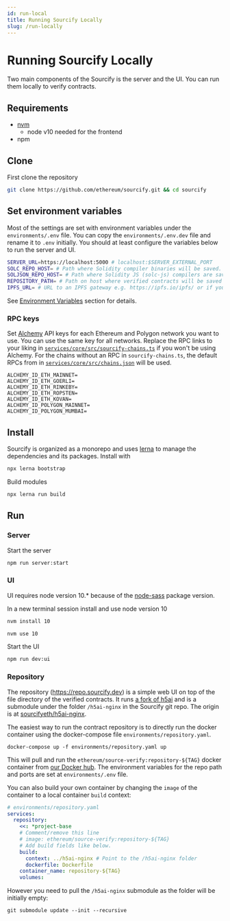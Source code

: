 ```yaml
---
id: run-local
title: Running Sourcify Locally
slug: /run-locally
---
```


# Running Sourcify Locally

Two main components of the Sourcify is the server and the UI. You can run them locally to verify contracts.

## Requirements

- [nvm](https://github.com/nvm-sh/nvm#installing-and-updating)
  - node v10 needed for the frontend
- npm

## Clone

First clone the repository

```bash
git clone https://github.com/ethereum/sourcify.git && cd sourcify
```

## Set environment variables

Most of the settings are set with environment variables under the `environments/.env` file. You can copy the `environments/.env.dev` file and rename it to `.env` initially. You should at least configure the variables below to run the server and UI.

```bash
SERVER_URL=https://localhost:5000 # localhost:$SERVER_EXTERNAL_PORT
SOLC_REPO_HOST= # Path where Solidity compiler binaries will be saved. e.g. /home/user/solc/bin
SOLJSON_REPO_HOST= # Path where Solidity JS (solc-js) compilers are saved e.g. /home/user/solc/js
REPOSITORY_PATH= # Path on host where verified contracts will be saved e.g. /home/user/sourcify/repository
IPFS_URL= # URL to an IPFS gateway e.g. https://ipfs.io/ipfs/ or if you run a local IPFS node http://localhost:8080/ipfs/ or http://ipfs-container-name:8080/ipfs/ etc.
```

See [Environment Variables](/docs/env-vars) section for details.

### RPC keys

Set [Alchemy](https://www.alchemy.com/) API keys for each Ethereum and Polygon network you want to use. You can use the same key for all networks. Replace the RPC links to your liking in [`services/core/src/sourcify-chains.ts`](https://github.com/ethereum/sourcify/blob/master/services/core/src/sourcify-chains.ts) if you won't be using Alchemy. For the chains without an RPC in `sourcify-chains.ts`, the default RPCs from in [`services/core/src/chains.json`](https://github.com/ethereum/sourcify/blob/master/services/core/src/chains.json) will be used.

```
ALCHEMY_ID_ETH_MAINNET=
ALCHEMY_ID_ETH_GOERLI=
ALCHEMY_ID_ETH_RINKEBY=
ALCHEMY_ID_ETH_ROPSTEN=
ALCHEMY_ID_ETH_KOVAN=
ALCHEMY_ID_POLYGON_MAINNET=
ALCHEMY_ID_POLYGON_MUMBAI=
```

## Install

Sourcify is organized as a monorepo and uses [lerna](https://github.com/lerna/lerna) to manage the dependencies and its packages. Install with

```bash
npx lerna bootstrap
```

Build modules

```bash
npx lerna run build
```

## Run

### Server

Start the server

```bash
npm run server:start
```

### UI

UI requires node version 10.\* because of the [node-sass](https://github.com/sass/node-sass#node-version-support-policy) package version.

In a new terminal session install and use node version 10

```bash
nvm install 10
```

```bash
nvm use 10
```

Start the UI

```bash
npm run dev:ui
```

### Repository

The repository (https://repo.sourcify.dev) is a simple web UI on top of the file directory of the verified contracts. It runs [a fork of h5ai](https://github.com/sourcifyeth/h5ai) and is a submodule under the folder `/h5ai-nginx` in the Sourcify git repo. The origin is at [sourcifyeth/h5ai-nginx](https://github.com/sourcifyeth/h5ai-nginx/).

The easiest way to run the contract repository is to directly run the docker container using the docker-compose file `environments/repository.yaml`.

```
docker-compose up -f environments/repository.yaml up
```

This will pull and run the `ethereum/source-verify:repository-${TAG}` docker container from [our Docker hub](https://hub.docker.com/r/ethereum/source-verify). The environment variables for the repo path and ports are set at `environments/.env` file.

You can also build your own container by changing the `image` of the container to a local container `build` context:

```yaml
# environments/repository.yaml
services:
  repository:
    <<: *project-base
    # Comment/remove this line
    # image: ethereum/source-verify:repository-${TAG}
    # Add build fields like below.
    build:
      context: ../h5ai-nginx # Point to the /h5ai-nginx folder
      dockerfile: Dockerfile
    container_name: repository-${TAG}
    volumes:
```

However you need to pull the `/h5ai-nginx` submodule as the folder will be initially empty:

```
git submodule update --init --recursive
```

